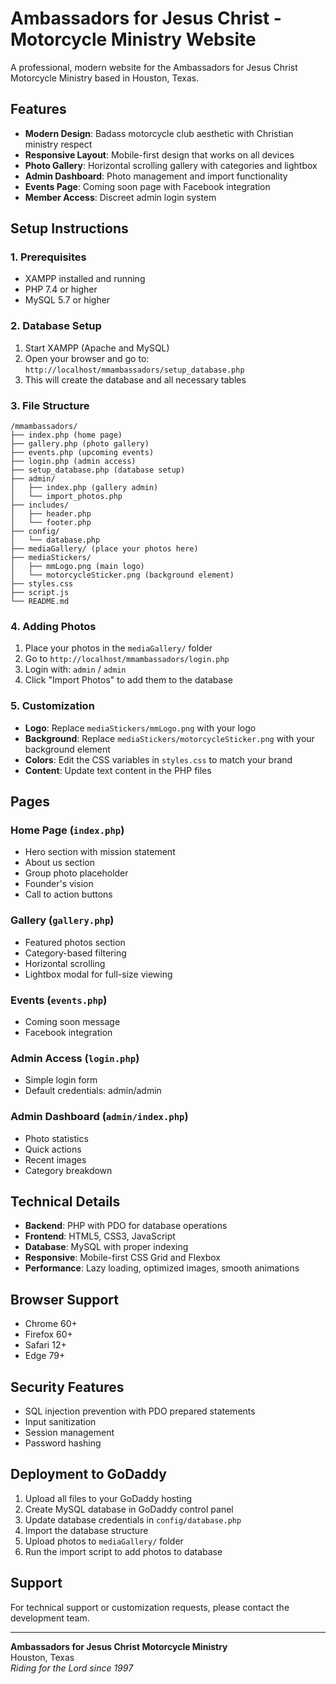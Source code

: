 # Ambassadors for Jesus Christ - Motorcycle Ministry Website

A professional, modern website for the Ambassadors for Jesus Christ Motorcycle Ministry based in Houston, Texas.

## Features

- **Modern Design**: Badass motorcycle club aesthetic with Christian ministry respect
- **Responsive Layout**: Mobile-first design that works on all devices
- **Photo Gallery**: Horizontal scrolling gallery with categories and lightbox
- **Admin Dashboard**: Photo management and import functionality
- **Events Page**: Coming soon page with Facebook integration
- **Member Access**: Discreet admin login system

## Setup Instructions

### 1. Prerequisites
- XAMPP installed and running
- PHP 7.4 or higher
- MySQL 5.7 or higher

### 2. Database Setup
1. Start XAMPP (Apache and MySQL)
2. Open your browser and go to: `http://localhost/mmambassadors/setup_database.php`
3. This will create the database and all necessary tables

### 3. File Structure
```
/mmambassadors/
├── index.php (home page)
├── gallery.php (photo gallery)
├── events.php (upcoming events)
├── login.php (admin access)
├── setup_database.php (database setup)
├── admin/
│   ├── index.php (gallery admin)
│   └── import_photos.php
├── includes/
│   ├── header.php
│   └── footer.php
├── config/
│   └── database.php
├── mediaGallery/ (place your photos here)
├── mediaStickers/
│   ├── mmLogo.png (main logo)
│   └── motorcycleSticker.png (background element)
├── styles.css
├── script.js
└── README.md
```

### 4. Adding Photos
1. Place your photos in the `mediaGallery/` folder
2. Go to `http://localhost/mmambassadors/login.php`
3. Login with: `admin` / `admin`
4. Click "Import Photos" to add them to the database

### 5. Customization
- **Logo**: Replace `mediaStickers/mmLogo.png` with your logo
- **Background**: Replace `mediaStickers/motorcycleSticker.png` with your background element
- **Colors**: Edit the CSS variables in `styles.css` to match your brand
- **Content**: Update text content in the PHP files

## Pages

### Home Page (`index.php`)
- Hero section with mission statement
- About us section
- Group photo placeholder
- Founder's vision
- Call to action buttons

### Gallery (`gallery.php`)
- Featured photos section
- Category-based filtering
- Horizontal scrolling
- Lightbox modal for full-size viewing

### Events (`events.php`)
- Coming soon message
- Facebook integration

### Admin Access (`login.php`)
- Simple login form
- Default credentials: admin/admin

### Admin Dashboard (`admin/index.php`)
- Photo statistics
- Quick actions
- Recent images
- Category breakdown

## Technical Details

- **Backend**: PHP with PDO for database operations
- **Frontend**: HTML5, CSS3, JavaScript
- **Database**: MySQL with proper indexing
- **Responsive**: Mobile-first CSS Grid and Flexbox
- **Performance**: Lazy loading, optimized images, smooth animations

## Browser Support

- Chrome 60+
- Firefox 60+
- Safari 12+
- Edge 79+

## Security Features

- SQL injection prevention with PDO prepared statements
- Input sanitization
- Session management
- Password hashing

## Deployment to GoDaddy

1. Upload all files to your GoDaddy hosting
2. Create MySQL database in GoDaddy control panel
3. Update database credentials in `config/database.php`
4. Import the database structure
5. Upload photos to `mediaGallery/` folder
6. Run the import script to add photos to database

## Support

For technical support or customization requests, please contact the development team.

---

**Ambassadors for Jesus Christ Motorcycle Ministry**  
Houston, Texas  
*Riding for the Lord since 1997*
